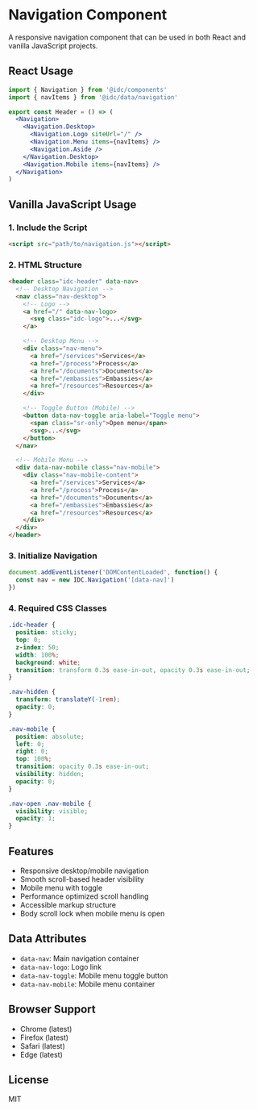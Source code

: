 # Navigation Component

A responsive navigation component that can be used in both React and vanilla JavaScript projects.

## React Usage

```jsx
import { Navigation } from '@idc/components'
import { navItems } from '@idc/data/navigation'

export const Header = () => (
  <Navigation>
    <Navigation.Desktop>
      <Navigation.Logo siteUrl="/" />
      <Navigation.Menu items={navItems} />
      <Navigation.Aside />
    </Navigation.Desktop>
    <Navigation.Mobile items={navItems} />
  </Navigation>
)
```

## Vanilla JavaScript Usage

### 1. Include the Script

```html
<script src="path/to/navigation.js"></script>
```

### 2. HTML Structure

```html
<header class="idc-header" data-nav>
  <!-- Desktop Navigation -->
  <nav class="nav-desktop">
    <!-- Logo -->
    <a href="/" data-nav-logo>
      <svg class="idc-logo">...</svg>
    </a>

    <!-- Desktop Menu -->
    <div class="nav-menu">
      <a href="/services">Services</a>
      <a href="/process">Process</a>
      <a href="/documents">Documents</a>
      <a href="/embassies">Embassies</a>
      <a href="/resources">Resources</a>
    </div>

    <!-- Toggle Button (Mobile) -->
    <button data-nav-toggle aria-label="Toggle menu">
      <span class="sr-only">Open menu</span>
      <svg>...</svg>
    </button>
  </nav>

  <!-- Mobile Menu -->
  <div data-nav-mobile class="nav-mobile">
    <div class="nav-mobile-content">
      <a href="/services">Services</a>
      <a href="/process">Process</a>
      <a href="/documents">Documents</a>
      <a href="/embassies">Embassies</a>
      <a href="/resources">Resources</a>
    </div>
  </div>
</header>
```

### 3. Initialize Navigation

```javascript
document.addEventListener('DOMContentLoaded', function() {
  const nav = new IDC.Navigation('[data-nav]')
})
```

### 4. Required CSS Classes

```css
.idc-header {
  position: sticky;
  top: 0;
  z-index: 50;
  width: 100%;
  background: white;
  transition: transform 0.3s ease-in-out, opacity 0.3s ease-in-out;
}

.nav-hidden {
  transform: translateY(-1rem);
  opacity: 0;
}

.nav-mobile {
  position: absolute;
  left: 0;
  right: 0;
  top: 100%;
  transition: opacity 0.3s ease-in-out;
  visibility: hidden;
  opacity: 0;
}

.nav-open .nav-mobile {
  visibility: visible;
  opacity: 1;
}
```

## Features

- Responsive desktop/mobile navigation
- Smooth scroll-based header visibility
- Mobile menu with toggle
- Performance optimized scroll handling
- Accessible markup structure
- Body scroll lock when mobile menu is open

## Data Attributes

- `data-nav`: Main navigation container
- `data-nav-logo`: Logo link
- `data-nav-toggle`: Mobile menu toggle button
- `data-nav-mobile`: Mobile menu container

## Browser Support

- Chrome (latest)
- Firefox (latest)
- Safari (latest)
- Edge (latest)

## License

MIT
